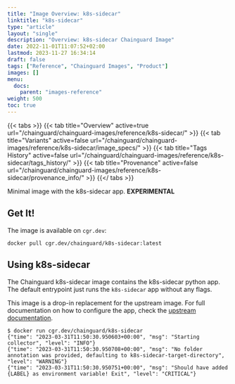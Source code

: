 ```yaml
---
title: "Image Overview: k8s-sidecar"
linktitle: "k8s-sidecar"
type: "article"
layout: "single"
description: "Overview: k8s-sidecar Chainguard Image"
date: 2022-11-01T11:07:52+02:00
lastmod: 2023-11-27 16:34:14
draft: false
tags: ["Reference", "Chainguard Images", "Product"]
images: []
menu: 
  docs: 
    parent: "images-reference"
weight: 500
toc: true
---
```


{{< tabs >}}
{{< tab title="Overview" active=true url="/chainguard/chainguard-images/reference/k8s-sidecar/" >}}
{{< tab title="Variants" active=false url="/chainguard/chainguard-images/reference/k8s-sidecar/image_specs/" >}}
{{< tab title="Tags History" active=false url="/chainguard/chainguard-images/reference/k8s-sidecar/tags_history/" >}}
{{< tab title="Provenance" active=false url="/chainguard/chainguard-images/reference/k8s-sidecar/provenance_info/" >}}
{{</ tabs >}}



<!--overview:start-->
Minimal image with the k8s-sidecar app. **EXPERIMENTAL**
<!--overview:end-->

<!--getting:start-->
## Get It!
The image is available on `cgr.dev`:

```
docker pull cgr.dev/chainguard/k8s-sidecar:latest
```
<!--getting:end-->

<!--body:start-->
## Using k8s-sidecar

The Chainguard k8s-sidecar image contains the k8s-sidecar python app.
The default entrypoint just runs the `k8s-sidecar` app without any flags.

This image is a drop-in replacement for the upstream image.
For full documentation on how to configure the app, check the [upstream documentation](https://github.com/kiwigrid/k8s-sidecar).

```shell
$ docker run cgr.dev/chainguard/k8s-sidecar
{"time": "2023-03-31T11:50:30.950603+00:00", "msg": "Starting collector", "level": "INFO"}
{"time": "2023-03-31T11:50:30.950708+00:00", "msg": "No folder annotation was provided, defaulting to k8s-sidecar-target-directory", "level": "WARNING"}
{"time": "2023-03-31T11:50:30.950751+00:00", "msg": "Should have added {LABEL} as environment variable! Exit", "level": "CRITICAL"}
```
<!--body:end-->

